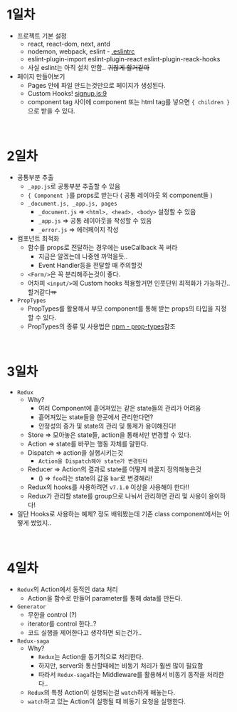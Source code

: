 # 1일차
* 프로젝트 기본 설정
  * react, react-dom, next, antd
  * nodemon, webpack, eslint - [.eslintrc](./.eslintrc)
  * eslint-plugin-import eslint-plugin-react eslint-plugin-reack-hooks
  * 사실 eslint는 아직 설치 안함.. ~~귀찮게 할거같아~~
* 페이지 만들어보기
  * Pages 안에 파일 만드는것만으로 페이지가 생성된다.
  * Custom Hooks! [signup.js:9](./pages/signup.js)
  * component tag 사이에 component 또는 html tag를 넣으면 `{ children }`으로 받을 수 있다.  
<br/>

# 2일차
* 공통부분 추출
  * `_app.js`로 공통부분 추출할 수 있음
  * `{ Component }`를 props로 받는다 ( 공통 레이아웃 외 component들 )
  * `_document.js, _app.js, pages`
    * `_document.js` => `<html>, <head>, <body>` 설정할 수 있음
    * `_app.js` => 공통 레이아웃을 작성할 수 있음
    * `_error.js` => 에러페이지 작성
* 컴포넌트 최적화
  * 함수를 props로 전달하는 경우에는 useCallback 꼭 써라
    * 지금은 알겠는데 나중엔 까먹을듯..
    * Event Handler등을 전달할 때 주의할것
  * `<Form/>`은 꼭 분리해주는것이 좋다.
  * 어차피 `<input/>`에 Custom hooks 적용할거면 인풋단위 최적화가 가능하긴.. 할거같다~~ㅠ~~
* `PropTypes`
  * PropTypes를 활용해서 부모 component를 통해 받는 props의 타입을 지정할 수 있다.
  * PropTypes의 종류 및 사용법은 [npm - prop-types](https://www.npmjs.com/package/prop-types)참조  
<br/>

# 3일차
* `Redux`
  * Why?
    * 여러 Component에 흩어져있는 같은 state들의 관리가 어려움
    * 흩어져있는 state들을 한곳에서 관리한다면?
    * 안정성의 증가 및 state의 관리 및 통제가 용이해진다!
  <!-- * 기본 구조 ( initialState ) -->
  * Store => 모아놓은 state들, action을 통해서만 변경할 수 있다.
  * Action => state를 바꾸는 행동 자체를 말한다.
  * Dispatch => action을 실행시키는것
    * `Action을 Dispatch해야 state가 변경된다`
  * Reducer => Action의 결과로 state를 어떻게 바꿀지 정의해놓은것
    * () => `foo`라는 state의 값을 `bar`로 변경해라! 
  * Redux의 hooks를 사용하려면 `v7.1.0` 이상을 사용해야 한다!!
  * Redux가 관리할 state를 group으로 나눠서 관리하면 관리 및 사용이 용이하다!
* 일단 Hooks로 사용하는 예제? 정도 배워봤는데 기존 class component에서는 어떻게 썼었지..
<br/>

# 4일차
* `Redux`의 Action에서 동적인 data 처리
  * Action을 함수로 만들어 parameter를 통해 data를 만든다.
* `Generator`
  * 무한을 control (?)
  * iterator를 control 한다..?
  * 코드 실행을 제어한다고 생각하면 되는건가..
* `Redux-saga`
  * Why?
    * `Redux`는 Action을 동기적으로 처리한다.
    * 하지만, server와 통신할때에는 비동기 처리가 훨씬 많이 필요함
    * 따라서 `Redux-saga`라는 Middleware를 활용해서 비동기 동작을 처리한다..
  * `Redux`의 특정 Action이 실행되는걸 `watch`하게 해놓는다.
  * `watch`하고 있는 Action이 실행될 때 비동기 요청을 실행한다.
